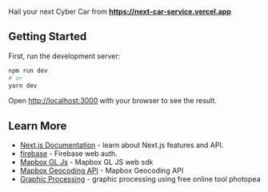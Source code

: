 
Hail your next Cyber Car from **<https://next-car-service.vercel.app>**

## Getting Started

First, run the development server:

```bash
npm run dev
# or
yarn dev
```

Open [http://localhost:3000](http://localhost:3000) with your browser to see the result.



## Learn More

- [Next.js Documentation](https://nextjs.org/docs) - learn about Next.js features and API.
- [firebase](https://console.firebase.google.com/) - Firebase web auth.
- [Mapbox GL Js](https://docs.mapbox.com/mapbox-gl-js/api/map) - Mapbox GL JS web sdk
- [Mapbox Geocoding API](https://docs.mapbox.com/api/search/geocoding/) - Mapbox Geocoding API
- [Graphic Processing](https://www.photopea.com/learn/) - graphic processing using free online tool photopea
